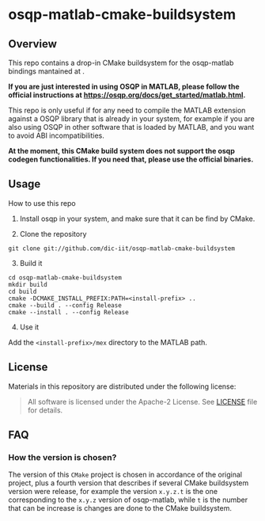 # osqp-matlab-cmake-buildsystem

## Overview

This repo contains a drop-in CMake buildsystem for the osqp-matlab bindings mantained at .

**If you are just interested in using OSQP in MATLAB, please follow the official instructions at https://osqp.org/docs/get_started/matlab.html.**

This repo is only useful if for any need to compile the MATLAB extension against a OSQP library that is already in your system, for example
if you are also using OSQP in other software that is loaded by MATLAB, and you want to avoid ABI incompatibilities.

**At the moment, this CMake build system does not support the osqp codegen functionalities. If you need that, please use the official binaries.**

## Usage

How to use this repo

1. Install osqp in your system, and make sure that it can be find by CMake.

2. Clone the repository

~~~
git clone git://github.com/dic-iit/osqp-matlab-cmake-buildsystem
~~~

3. Build it

~~~
cd osqp-matlab-cmake-buildsystem
mkdir build
cd build
cmake -DCMAKE_INSTALL_PREFIX:PATH=<install-prefix> ..
cmake --build . --config Release
cmake --install . --config Release
~~~

4. Use it

Add the `<install-prefix>/mex` directory to the MATLAB path.

## License

Materials in this repository are distributed under the following license:

> All software is licensed under the Apache-2 License. See [LICENSE](./LICENSE) file for details.

## FAQ

### How the version is chosen?

The version of this `CMake` project is chosen in accordance of the original project, plus a fourth version that describes if several CMake buildsystem
version were release, for example the version `x.y.z.t` is the one corresponding to the `x.y.z` version of osqp-matlab, while `t` is the number that can be
increase is changes are done to the CMake buildsystem.
